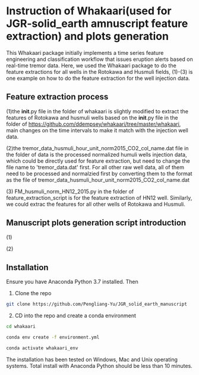 # Instruction of Whakaari(used for JGR-solid_earth amnuscript feature extraction) and plots generation
This Whakaari package initially implements a time series feature engineering and classification workflow that issues eruption alerts based on real-time tremor data. Here, we used the Whakaari package to do the feature extractions for all wells in the Rotokawa and Husmuli fields, (1)-(3) is one example on how to do the feature extraction for the well injection data.

## Feature extraction process

(1)the __init__.py file in the folder of whakaari is slightly modified to extract the features of Rotokawa and husmuli wells based on the __init__.py file in the folder of https://github.com/ddempsey/whakaari/tree/master/whakaari, main changes on the time intervals to make it match with the injection well data.

(2)the tremor_data_husmuli_hour_unit_norm2015_CO2_col_name.dat file in the folder of data is the processed normalized humuli wells injection data, which could be directly used for feature extraction, but need to change the file name to 'tremor_data.dat' first. For all other raw well data, all of them need to be processed and normalzied first by converting them to the format as the file of tremor_data_husmuli_hour_unit_norm2015_CO2_col_name.dat

(3) FM_husmuli_norm_HN12_2015.py in the folder of feature_extraction_script is for the feature extraction of HN12 well. Similarly, we could extrac the features for all other wells of Rotokawa and Husmuli.

## Manuscript plots generation script introduction

(1)

(2)

## Installation

Ensure you have Anaconda Python 3.7 installed. Then

1. Clone the repo

```bash
git clone https://github.com/Pengliang-Yu/JGR_solid_earth_manuscript
```

2. CD into the repo and create a conda environment

```bash
cd whakaari

conda env create -f environment.yml

conda activate whakaari_env
```

The installation has been tested on Windows, Mac and Unix operating systems. Total install with Anaconda Python should be less than 10 minutes.


